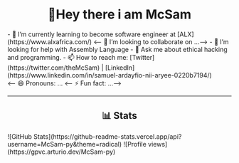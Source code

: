 <h1 align="center">👋Hey there i am McSam</h1>
<!--
**McSam-py/McSam-py** is a ✨ _special_ ✨ repository because its `README.md` (this file) appears on your GitHub profile.
Here are some ideas to get you started:
<h2 align="center"> 😌 About Me</h2>
- 🔭 I’m currently working on ...-->
- 🌱 I’m currently learning to become software engineer at [ALX](https://www.alxafrica.com/)
<-- 👯 I’m looking to collaborate on ...-->
- 🤔 I’m looking for help with Assembly Language
- 💬 Ask me about ethical hacking and programming.
- 📫 How to reach me: [Twitter](https://twitter.com/theMcSam) | [LinkedIn](https://www.linkedin.com/in/samuel-ardayfio-nii-aryee-0220b7194/)<br>
<-- 😄 Pronouns: ...
<-- ⚡ Fun fact: ...-->
<hr>
<h2 align="center">📊 Stats</h2>
![GitHub Stats](https://github-readme-stats.vercel.app/api?username=McSam-py&theme=radical)
![Profile views](https://gpvc.arturio.dev/McSam-py) 

